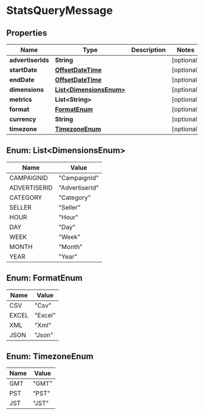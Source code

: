 
# StatsQueryMessage

## Properties
Name | Type | Description | Notes
------------ | ------------- | ------------- | -------------
**advertiserIds** | **String** |  |  [optional]
**startDate** | [**OffsetDateTime**](OffsetDateTime.md) |  |  [optional]
**endDate** | [**OffsetDateTime**](OffsetDateTime.md) |  |  [optional]
**dimensions** | [**List&lt;DimensionsEnum&gt;**](#List&lt;DimensionsEnum&gt;) |  |  [optional]
**metrics** | **List&lt;String&gt;** |  |  [optional]
**format** | [**FormatEnum**](#FormatEnum) |  |  [optional]
**currency** | **String** |  |  [optional]
**timezone** | [**TimezoneEnum**](#TimezoneEnum) |  |  [optional]


<a name="List<DimensionsEnum>"></a>
## Enum: List&lt;DimensionsEnum&gt;
Name | Value
---- | -----
CAMPAIGNID | &quot;CampaignId&quot;
ADVERTISERID | &quot;AdvertiserId&quot;
CATEGORY | &quot;Category&quot;
SELLER | &quot;Seller&quot;
HOUR | &quot;Hour&quot;
DAY | &quot;Day&quot;
WEEK | &quot;Week&quot;
MONTH | &quot;Month&quot;
YEAR | &quot;Year&quot;


<a name="FormatEnum"></a>
## Enum: FormatEnum
Name | Value
---- | -----
CSV | &quot;Csv&quot;
EXCEL | &quot;Excel&quot;
XML | &quot;Xml&quot;
JSON | &quot;Json&quot;


<a name="TimezoneEnum"></a>
## Enum: TimezoneEnum
Name | Value
---- | -----
GMT | &quot;GMT&quot;
PST | &quot;PST&quot;
JST | &quot;JST&quot;



